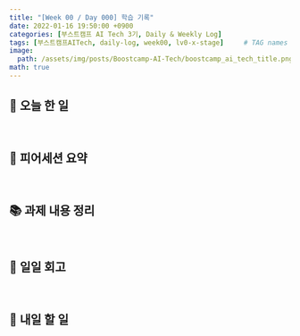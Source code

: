 ```yaml
---
title: "[Week 00 / Day 000] 학습 기록"
date: 2022-01-16 19:50:00 +0900
categories: [부스트캠프 AI Tech 3기, Daily & Weekly Log]
tags: [부스트캠프AITech, daily-log, week00, lv0-x-stage]     # TAG names should always be lowercase
image: 
  path: /assets/img/posts/Boostcamp-AI-Tech/boostcamp_ai_tech_title.png
math: true
---
```

## **📝 오늘 한 일**


<br>

## **👥 피어세션 요약**


<br>

## **📚 과제 내용 정리**


<br>

## **🐾 일일 회고**


<br>

## **🚀 내일 할 일**
